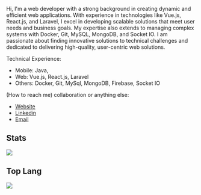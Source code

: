 Hi, I'm a web developer with a strong background in creating dynamic and efficient web applications. With experience in technologies like Vue.js, React.js, and Laravel, I excel in developing scalable solutions that meet user needs and business goals. My expertise also extends to managing complex systems with Docker, Git, MySQL, MongoDB, and Socket IO. I am passionate about finding innovative solutions to technical challenges and dedicated to delivering high-quality, user-centric web solutions.

Technical Experience:

- Mobile: Java,
- Web: Vue.js, React.js, Laravel
- Others: Docker, Git, MySql, MongoDB, Firebase, Socket IO

(How to reach me)
collaboration or anything else:

- <a href="https://ktyudha.github.io">Website</a>
- <a href="https://www.linkedin.com/in/ktyudha/">Linkedin</a>
- <a href="mailto:ktyudha@gmail.com">Email</a>

## Stats

<!-- <img align ="right" src = "https://i.imgur.com/w4pKOQi.jpg" width="150" height="150"> -->
<img src="https://github-readme-stats.vercel.app/api?username=ktyudha">

## Top Lang

<img src="https://github-readme-stats.vercel.app/api/top-langs/?username=ktyudha&langs_count=8&layout=compact&hide_border=true&hide=css,html">

<!--
- ⚡ With my team, build awesome tech community in my campus
- 🔭 I’m currently working as fullstack developer
- 👯 Passionate about medical & education
- 💬 Ask me about Tech & Startup
- 📫 How to reach me: ktyudha@gmail.com


## GitHub Stats

|                                                            Kurniawan Try Yudha Stats                                                            |
| :--------------------------------------------------------------------------------------------------------------------------------------------: |
| ![Kurniawan Try Yudha 𝚐𝚒𝚝𝚑𝚞𝚋 𝚐𝚛𝚊𝚙𝚑](https://activity-graph.herokuapp.com/graph?username=ktyudha&theme=react-dark&hide_border=true&area=true) |
|        ![Kurniawan Try Yudha github stats](https://github-readme-stats.vercel.app/api?username=ktyudha&show_icons=true&theme=algolia)        |
|              ![Kurniawan Try Yudha GitHub Streak](https://github-readme-streak-stats.herokuapp.com/?user=ktyudha&theme=algolia)              |

|                                                                                              Kurniawan Try Yudha Stars                                                                                              |                                                           Top Languages                                                           |
| :----------------------------------------------------------------------------------------------------------------------------------------------------------------------------------------------------------------: | :-------------------------------------------------------------------------------------------------------------------------------: |
| ![Github Stars](https://github-readme-stats.vercel.app/api?username=ktyudha&show_icons=true&locale=en&count_private=true&hide_rank=true&custom_title=My%20GitHub%20Stats&disable_animations=true&theme=algolia) | ![Top Langs](https://github-readme-stats.vercel.app/api/top-langs/?username=ktyudha&langs_count=8&theme=algolia&layout=compact) |

-->

<!--

![github stats](https://github-readme-stats.vercel.app/api?username=ktyudha&show_icons=true)

**ktyudha/ktyudha** is a ✨ _special_ ✨ repository because its `README.md` (this file) appears on your GitHub profile.

Here are some ideas to get you started:

- 🔭 I’m currently working on ...
- 🌱 I’m currently learning ...
- 👯 I’m looking to collaborate on ...
- 🤔 I’m looking for help with ...
- 💬 Ask me about ...
- 📫 How to reach me: ...
- 😄 Pronouns: ...
- ⚡ Fun fact: ...
-->
